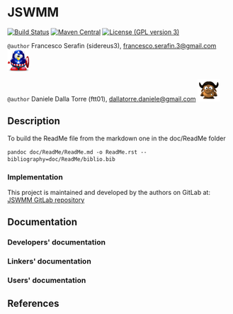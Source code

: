 # JSWMM

[![Build Status](https://travis-ci.org/geoframecomponents/jswmm.svg)](https://travis-ci.org/geoframecomponents/jswmm)
[![Maven Central](https://img.shields.io/maven-central/v/com.github.geoframecomponents/jswmm.svg?label=Maven%20Central)](https://search.maven.org/search?q=g:%22com.github.geoframecomponents%22%20AND%20a:%22jswmm%22)
[![License (GPL version 3)](https://img.shields.io/badge/license-GNU%20GPL%20version%203-blue.svg)](http://opensource.org/licenses/GPL-3.0)

`@author` Francesco Serafin (sidereus3), francesco.serafin.3@gmail.com ![sidereus3](https://github.com/GrowWorkingHard/logos/blob/master/sidereus/sidereus3_50X50.png "sidereus3")

`@author` Daniele Dalla Torre (ftt01), dallatorre.daniele@gmail.com ![ftt01](https://github.com/GrowWorkingHard/logos/blob/master/ftt01/ftt01_50X50.png "ftt01")

## Description

To build the ReadMe file from the markdown one in the doc/ReadMe folder

    pandoc doc/ReadMe/ReadMe.md -o ReadMe.rst --bibliography=doc/ReadMe/biblio.bib

### Implementation

This project is maintained and developed by the authors on GitLab at: [JSWMM GitLab repository](https://gitlab.com/gwh-2b4/JSWMM)

## Documentation

### Developers' documentation

### Linkers' documentation

### Users' documentation

## References
